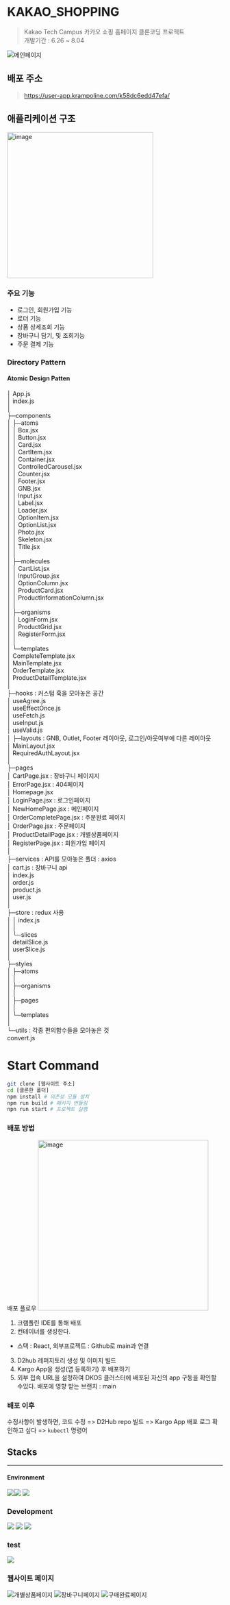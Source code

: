 # KAKAO_SHOPPING
> Kakao Tech Campus
> 카카오 쇼핑 홈페이지 클론코딩 프로젝트  
> 개발기간 : 6.26 ~ 8.04


![메인페이지](https://github.com/YANGSEOKWOO/step2-FE-kakao-shop-2/assets/59641097/3b24dc03-bb68-440d-9bd1-f7758ff99c0e)
## 배포 주소
> https://user-app.krampoline.com/k58dc6edd47efa/
## 애플리케이션 구조
<img width="341" alt="image" src="https://github.com/YANGSEOKWOO/step2-FE-kakao-shop-2/assets/59641097/dd59759f-e1e0-47ac-830d-3a1183fa1004">

### 주요 기능
- 로그인, 회원가입 기능
- 로더 기능
- 상품 상세조회 기능
- 장바구니 담기, 및 조회기능
- 주문 결제 기능
  
### Directory Pattern
#### Atomic Design Patten
│  App.js  
│  index.js  
│  
├─components  
│  ├─atoms  
│  │      Box.jsx  
│  │      Button.jsx  
│  │      Card.jsx  
│  │      CartItem.jsx  
│  │      Container.jsx  
│  │      ControlledCarousel.jsx  
│  │      Counter.jsx  
│  │      Footer.jsx  
│  │      GNB.jsx  
│  │      Input.jsx  
│  │      Label.jsx  
│  │      Loader.jsx  
│  │      OptionItem.jsx  
│  │      OptionList.jsx  
│  │      Photo.jsx  
│  │      Skeleton.jsx  
│  │      Title.jsx  
│  │  
│  ├─molecules  
│  │      CartList.jsx  
│  │      InputGroup.jsx  
│  │      OptionColumn.jsx  
│  │      ProductCard.jsx  
│  │      ProductInformationColumn.jsx  
│  │  
│  ├─organisms  
│  │      LoginForm.jsx  
│  │      ProductGrid.jsx  
│  │      RegisterForm.jsx  
│  │  
│  └─templates  
│          CompleteTemplate.jsx  
│          MainTemplate.jsx  
│          OrderTemplate.jsx  
│          ProductDetailTemplate.jsx  
│  
├─hooks : 커스텀 훅을 모아놓은 공간  
│      useAgree.js  
│      useEffectOnce.js  
│      useFetch.js  
│      useInput.js  
│      useValid.js  
│
├─layouts : GNB, Outlet, Footer 레이아웃, 로그인/아웃여부에 다른 레이아웃  
│      MainLayout.jsx  
│      RequiredAuthLayout.jsx  
│  
├─pages  
│      CartPage.jsx : 장바구니 페이지지  
│      ErrorPage.jsx : 404페이지  
│      Homepage.jsx  
│      LoginPage.jsx : 로그인페이지  
│      NewHomePage.jsx : 메인페이지  
│      OrderCompletePage.jsx : 주문완료 페이지  
│      OrderPage.jsx : 주문페이지  
│      ProductDetailPage.jsx : 개별상품페이지  
│      RegisterPage.jsx : 회원가입 페이지  
│  
├─services : API를 모아놓은 폴더 : axios  
│      cart.js : 장바구니 api  
│      index.js  
│      order.js  
│      product.js  
│      user.js  
│  
├─store : redux 사용  
│  │  index.js  
│  │  
│  └─slices  
│          detailSlice.js  
│          userSlice.js  
│  
├─styles  
│  ├─atoms  
│  │  
│  ├─organisms  
│  │  
│  ├─pages  
│  │  
│  └─templates  
│  
└─utils : 각종 편의함수들을 모아놓은 것  
        convert.js  
# Start Command

```bash
git clone [웹사이트 주소]
cd [클론한 폴더]
npm install # 의존성 모듈 설치
npm run build # 패키지 번들링
npn run start # 프로젝트 실행
```
### 배포 방법
배포 플로우
<img width="398" alt="image" src="https://github.com/YANGSEOKWOO/step2-FE-kakao-shop-2/assets/59641097/c79cf8d1-b156-46e3-8531-dc809dbf0d33">
1. 크램폴린 IDE를 통해 배포  
2. 컨테이너를 생성한다.  
- 스택 : React, 외부프로젝트 : Github로 main과 연결  
3. D2hub 레퍼지토리 생성 및 이미지 빌드
4. Kargo App을 생성(앱 등록하기) 후 배포하기
5. 외부 접속 URL을 설정하여 DKOS 클러스터에 배포된 자신의 app 구동을 확인할 수있다.
배포에 영향 받는 브랜치 : main

### 배포 이후
수정사항이 발생하면, 코드 수정 => D2Hub repo 빌드 => Kargo App 배포
로그 확인하고 싶다 => `kubectl` 명령어

## Stacks
------
#### Environment
<img src="https://img.shields.io/badge/visualstudiocode-007ACC?style=for-the-badge&logo=visualstudiocode&logoColor=white"><img src="https://img.shields.io/badge/git-F05032?style=for-the-badge&logo=git&logoColor=white">
<img src="https://img.shields.io/badge/github-181717?style=for-the-badge&logo=github&logoColor=white">

### Development
<img src="https://img.shields.io/badge/javascript-F7DF1E?style=for-the-badge&logo=javascript&logoColor=white">
<img src="https://img.shields.io/badge/react-61DAFB?style=for-the-badge&logo=react&logoColor=black"> 
<img src="https://img.shields.io/badge/tailwindcss-06B6D4?style=for-the-badge&logo=tailwindcss&logoColor=white">

### test
<img src="https://img.shields.io/badge/puppeteer-40B5A4?style=for-the-badge&logo=puppeteer&logoColor=white">

### 웹사이트 페이지
![개별상품페이지](https://github.com/YANGSEOKWOO/step2-FE-kakao-shop-2/assets/59641097/bb8daa86-6b67-4fc1-b0e0-3364c42d5268)
![장바구니페이지](https://github.com/YANGSEOKWOO/step2-FE-kakao-shop-2/assets/59641097/be7f5b24-6039-4c55-886a-0f5930590254)
![구매완료페이지](https://github.com/YANGSEOKWOO/step2-FE-kakao-shop-2/assets/59641097/81fc5a8c-f8b2-4548-bdec-bb1b36c377c7)
